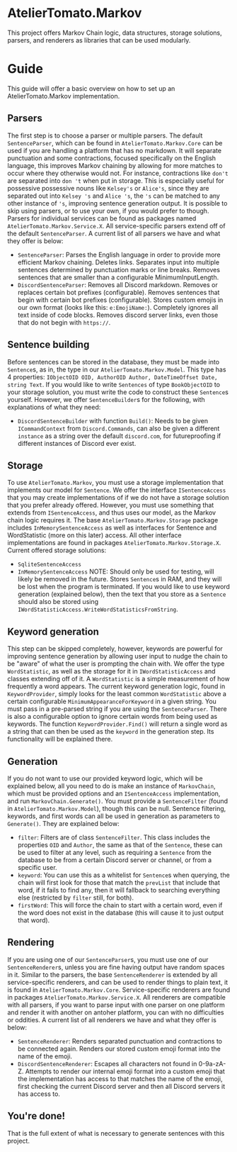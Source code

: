 # AtelierTomato.Markov
This project offers Markov Chain logic, data structures, storage solutions, parsers, and renderers as libraries that can be used modularly.

# Guide
This guide will offer a basic overview on how to set up an AtelierTomato.Markov implementation.

## Parsers
The first step is to choose a parser or multiple parsers. The default `SentenceParser`, which can be found in `AtelierTomato.Markov.Core` can be used if you are handling a platform that has no markdown. It will separate punctuation and some contractions, focused specifically on the English language, this improves Markov chaining by allowing for more matches to occur where they otherwise would not. For instance, contractions like `don't` are separated into `don 't` when put in storage. This is especially useful for possessive possessive nouns like `Kelsey's` or `Alice's`, since they are separated out into `Kelsey 's` and `Alice 's`, the `'s` can be matched to any other instance of `'s`, improving sentence generation output. It is possible to skip using parsers, or to use your own, if you would prefer to though.
Parsers for individual services can be found as packages named `AtelierTomato.Markov.Service.X`. All service-specific parsers extend off of the default `SentenceParser`.
A current list of all parsers we have and what they offer is below:
- `SentenceParser`: Parses the English language in order to provide more efficient Markov chaining. Deletes links. Separates input into multiple sentences determined by punctuation marks or line breaks. Removes sentences that are smaller than a configurable MinimumInputLength.
- `DiscordSentenceParser`: Removes all Discord markdown. Removes or replaces certain bot prefixes (configurable). Removes sentences that begin with certain bot prefixes (configurable). Stores custom emojis in our own format (looks like this: `e:EmojiName:`). Completely ignores all text inside of code blocks. Removes discord server links, even those that do not begin with `https://`.

## Sentence building
Before sentences can be stored in the database, they must be made into `Sentence`s, as in, the type in our `AtelierTomato.Markov.Model`. This type has 4 properties: `IObjectOID OID, AuthorOID Author, DateTimeOffset Date, string Text`. If you would like to write `Sentences` of type `BookObjectOID` to your storage solution, you must write the code to construct these `Sentence`s yourself. However, we offer `SentenceBuilder`s for the following, with explanations of what they need:
- `DiscordSentenceBuilder` with function `Build()`: Needs to be given `ICommandContext` from `Discord.Commands`, can also be given a different `instance` as a string over the default `discord.com`, for futureproofing if different instances of Discord ever exist.

## Storage
To use `AtelierTomato.Markov`, you must use a storage implementation that implements our model for `Sentence`. We offer the interface `ISentenceAccess` that you may create implementations of if we do not have a storage solution that you prefer already offered. However, you must use something that extends from `ISentenceAccess`, and thus uses our model, as the Markov chain logic requires it. The base `AtelierTomato.Markov.Storage` package includes `InMemorySentenceAccess` as well as interfaces for Sentence and WordStatistic (more on this later) access. All other interface implementations are found in packages `AtelierTomato.Markov.Storage.X`.
Current offered storage solutions:
- `SqliteSentenceAccess`
- `InMemorySentenceAccess` NOTE: Should only be used for testing, will likely be removed in the future. Stores `Sentence`s in RAM, and they will be lost when the program is terminated.
If you would like to use keyword generation (explained below), then the text that you store as a `Sentence` should also be stored using `IWordStatisticAccess.WriteWordStatisticsFromString`.

## Keyword generation
This step can be skipped completely, however, keywords are powerful for improving sentence generation by allowing user input to nudge the chain to be "aware" of what the user is prompting the chain with. We offer the type `WordStatistic`, as well as the storage for it in `IWordStatisticAccess` and classes extending off of it. A `WordStatistic` is a simple measurement of how frequently a word appears. The current keyword generation logic, found in `KeywordProvider`, simply looks for the least common `WordStatistic` above a certain configurable `MinimumAppearanceForKeyword` in a given string. You must pass in a pre-parsed string if you are using the `SentenceParser`. There is also a configurable option to ignore certain words from being used as keywords. The function `KeywordProvider.Find()` will return a single word as a string that can then be used as the `keyword` in the generation step. Its functionality will be explained there.

## Generation
If you do not want to use our provided keyword logic, which will be explained below, all you need to do is make an instance of `MarkovChain`, which must be provided options and an `ISentenceAccess` implementation, and run `MarkovChain.Generate()`. You must provide a `SentenceFilter` (found in `AtelierTomato.Markov.Model`), though this can be null. Sentence filtering, keywords, and first words can all be used in generation as parameters to `Generate()`. They are explained below:
- `filter`: Filters are of class `SentenceFilter`. This class includes the properties `OID` and `Author`, the same as that of the `Sentence`, these can be used to filter at any level, such as requiring a `Sentence` from the database to be from a certain Discord server or channel, or from a specific user.
- `keyword`: You can use this as a whitelist for `Sentence`s when querying, the chain will first look for those that match the `prevList` that include that word, if it fails to find any, then it will fallback to searching everything else (restricted by `filter` still, for both).
- `firstWord`: This will force the chain to start with a certain word, even if the word does not exist in the database (this will cause it to just output that word).

## Rendering
If you are using one of our `SentenceParser`s, you must use one of our `SentenceRenderer`s, unless you are fine having output have random spaces in it. Similar to the parsers, the base `SentenceRenderer` is extended by all service-specific renderers, and can be used to render things to plain text, it is found in `AtelierTomato.Markov.Core`. Service-specific renderers are found in packages `AtelierTomato.Markov.Service.X`. All renderers are compatible with all parsers, if you want to parse input with one parser on one platform and render it with another on antoher platform, you can with no difficulties or oddities.
A current list of all renderers we have and what they offer is below:
- `SentenceRenderer`: Renders separated punctuation and contractions to be connected again. Renders our stored custom emoji format into the name of the emoji.
- `DiscordSentenceRenderer`: Escapes all characters not found in 0-9a-zA-Z. Attempts to render our internal emoji format into a custom emoji that the implementation has access to that matches the name of the emoji, first checking the current Discord server and then all Discord servers it has access to.

## You're done!
That is the full extent of what is necessary to generate sentences with this project.
